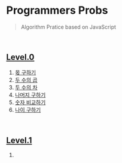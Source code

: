 # Programmers Probs

> Algorithm Pratice based on JavaScript

<br/>

## [Level.0](/Programmers/Level.0/)

1. [몫 구하기](/Programmers/Level.0/1_%EB%AA%AB_%EA%B5%AC%ED%95%98%EA%B8%B0.js)
2. [두 수의 곱](/Programmers/Level.0/2_%EB%91%90_%EC%88%98%EC%9D%98_%EA%B3%B1.js)
3. [두 수의 차](/Programmers/Level.0/3_%EB%91%90_%EC%88%98%EC%9D%98_%EC%B0%A8.js)
4. [나머지 구하기](/Programmers/Level.0/4_%EB%82%98%EB%A8%B8%EC%A7%80_%EA%B5%AC%ED%95%98%EA%B8%B0.js)
5. [숫자 비교하기](/Programmers/Level.0/5_%EC%88%AB%EC%9E%90_%EB%B9%84%EA%B5%90%ED%95%98%EA%B8%B0.js)
6. [나이 구하기](/Programmers/Level.0/6_%EB%82%98%EC%9D%B4_%EA%B5%AC%ED%95%98%EA%B8%B0.js)

<br/>

## [Level.1](/Programmers/Level.1/)

1. 